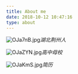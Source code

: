 ```yaml
---
title: About me
date: 2018-10-12 10:47:16
type: about
---
```


![OJa7nB.jpg](https://ooo.0x0.ooo/2024/05/09/OJa7nB.jpg)_湖北荆州人_

![OJaZYN.jpg](https://ooo.0x0.ooo/2024/05/09/OJaZYN.jpg)_高中母校_

![OJaKmS.jpg](https://ooo.0x0.ooo/2024/05/09/OJaKmS.jpg)_简历_
